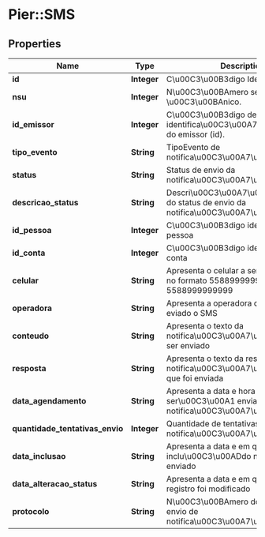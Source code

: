 # Pier::SMS

## Properties
Name | Type | Description | Notes
------------ | ------------- | ------------- | -------------
**id** | **Integer** | C\u00C3\u00B3digo Identificador. | [optional] 
**nsu** | **Integer** | N\u00C3\u00BAmero sequencial \u00C3\u00BAnico. | [optional] 
**id_emissor** | **Integer** | C\u00C3\u00B3digo de identifica\u00C3\u00A7\u00C3\u00A3o do emissor (id). | [optional] 
**tipo_evento** | **String** | TipoEvento de notifica\u00C3\u00A7\u00C3\u00A3o | [optional] 
**status** | **String** | Status de envio da notifica\u00C3\u00A7\u00C3\u00A3o | 
**descricao_status** | **String** | Descri\u00C3\u00A7\u00C3\u00A3o do status de envio da notifica\u00C3\u00A7\u00C3\u00A3o | 
**id_pessoa** | **Integer** | C\u00C3\u00B3digo identificado da pessoa | 
**id_conta** | **Integer** | C\u00C3\u00B3digo identificador da conta | 
**celular** | **String** | Apresenta o celular a ser eviado o SMS no formato 5588999999999 ou 5588999999999 | 
**operadora** | **String** | Apresenta a operadora do celular a ser eviado o SMS | 
**conteudo** | **String** | Apresenta o texto da notifica\u00C3\u00A7\u00C3\u00A3o a ser enviado | 
**resposta** | **String** | Apresenta o texto da resposta da notifica\u00C3\u00A7\u00C3\u00A3o que foi enviada | 
**data_agendamento** | **String** | Apresenta a data e hora em que ser\u00C3\u00A1 enviado a notifica\u00C3\u00A7\u00C3\u00A3o | 
**quantidade_tentativas_envio** | **Integer** | Quantidade de tentativas e envio da notifica\u00C3\u00A7\u00C3\u00A3o | 
**data_inclusao** | **String** | Apresenta a data e em que o registro foi inclu\u00C3\u00ADdo na base para ser enviado | 
**data_alteracao_status** | **String** | Apresenta a data e em que o Stattjus do registro foi modificado | 
**protocolo** | **String** | N\u00C3\u00BAmero do protocolo de envio de notifica\u00C3\u00A7\u00C3\u00B5es | [optional] 



